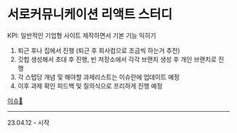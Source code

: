 # 서로커뮤니케이션 리액트 스터디

KPI: 일반적인 기업형 사이트 제작하면서 기본 기능 익히기

1. 퇴근 후나 집에서 진행 (퇴근 후 회사컴으로 조금씩 하는거 추천)
2. 깃헙 생성해서 초대 후 진행, 빈 저장소에서 각각 브랜치 생성 후 개인 브랜치로 진행
3. 각 스텝당 개념 및 해야할 과제리스트는 이슈란에 업데이트 예정
4. 이후 과제 확인 피드백 및 질의식으로 프리하게 진행 예정

[이슈🔗](https://github.com/mooky1007/Soro_React_Study/issues)

- - -

23.04.12 - 시작
